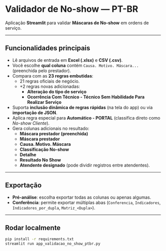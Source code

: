# Validador de No-show — PT-BR

Aplicação **Streamlit** para validar **Máscaras de No-show** em ordens de serviço.

---

## Funcionalidades principais
- Lê arquivos de entrada em **Excel (.xlsx)** e **CSV (.csv)**.
- Você escolhe **qual coluna** contém `Causa. Motivo. Máscara...` (preenchida pelo prestador).
- Compara com as **23 regras embutidas**:
  - 21 regras oficiais de negócio.
  - +2 regras novas adicionadas:
    - **Alteração do tipo de serviço**
    - **Ocorrência Com Técnico - Técnico Sem Habilidade Para Realizar Serviço**
- Suporta **inclusão dinâmica de regras rápidas** (na tela do app) ou via **importação de JSON**.
- Aplica regra especial para **Automático - PORTAL** (classifica direto como *No-show Cliente*).
- Gera colunas adicionais no resultado:
  - **Máscara prestador (preenchida)**
  - **Máscara prestador**
  - **Causa. Motivo. Máscara**
  - **Classificação No-show**
  - **Detalhe**
  - **Resultado No Show**
  - **Atendente designado** (pode dividir registros entre atendentes).

---

## Exportação
- **Pré-análise**: escolha exportar todas as colunas ou apenas algumas.  
- **Conferência**: permite exportar múltiplas abas (`Conferencia`, `Indicadores`, `Indicadores_por_dupla`, `Matriz_<Dupla>`).

---

## Rodar localmente

```bash
pip install -r requirements.txt
streamlit run app_validacao_no_show_ptbr.py

